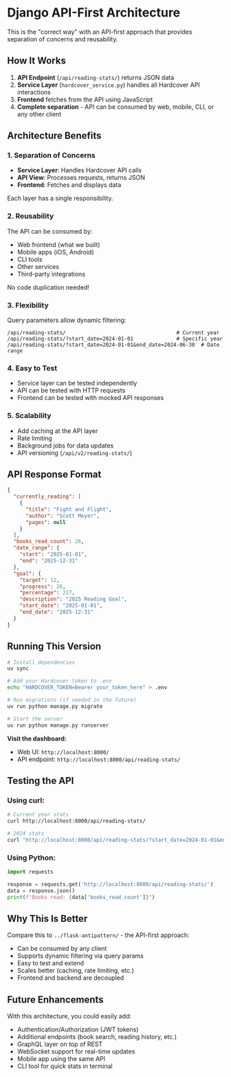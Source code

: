 # Django API-First Architecture

This is the "correct way" with an API-first approach that provides separation of concerns and reusability.

## How It Works

1. **API Endpoint** (`/api/reading-stats/`) returns JSON data
2. **Service Layer** (`hardcover_service.py`) handles all Hardcover API interactions
3. **Frontend** fetches from the API using JavaScript
4. **Complete separation** - API can be consumed by web, mobile, CLI, or any other client

## Architecture Benefits

### 1. **Separation of Concerns**
- **Service Layer**: Handles Hardcover API calls
- **API View**: Processes requests, returns JSON
- **Frontend**: Fetches and displays data

Each layer has a single responsibility.

### 2. **Reusability**
The API can be consumed by:
- Web frontend (what we built)
- Mobile apps (iOS, Android)
- CLI tools
- Other services
- Third-party integrations

No code duplication needed!

### 3. **Flexibility**
Query parameters allow dynamic filtering:
```
/api/reading-stats/                                    # Current year
/api/reading-stats/?start_date=2024-01-01              # Specific year
/api/reading-stats/?start_date=2024-01-01&end_date=2024-06-30  # Date range
```

### 4. **Easy to Test**
- Service layer can be tested independently
- API can be tested with HTTP requests
- Frontend can be tested with mocked API responses

### 5. **Scalability**
- Add caching at the API layer
- Rate limiting
- Background jobs for data updates
- API versioning (`/api/v2/reading-stats/`)

## API Response Format
```json
{
  "currently_reading": [
    {
      "title": "Fight and Flight",
      "author": "Scott Meyer",
      "pages": null
    }
  ],
  "books_read_count": 26,
  "date_range": {
    "start": "2025-01-01",
    "end": "2025-12-31"
  },
  "goal": {
    "target": 12,
    "progress": 26,
    "percentage": 217,
    "description": "2025 Reading Goal",
    "start_date": "2025-01-01",
    "end_date": "2025-12-31"
  }
}
```

## Running This Version
```bash
# Install dependencies
uv sync

# Add your Hardcover token to .env
echo "HARDCOVER_TOKEN=Bearer your_token_here" > .env

# Run migrations (if needed in the future)
uv run python manage.py migrate

# Start the server
uv run python manage.py runserver
```

**Visit the dashboard:**
- Web UI: `http://localhost:8000/`
- API endpoint: `http://localhost:8000/api/reading-stats/`

## Testing the API

### Using curl:
```bash
# Current year stats
curl http://localhost:8000/api/reading-stats/

# 2024 stats
curl "http://localhost:8000/api/reading-stats/?start_date=2024-01-01&end_date=2024-12-31"
```

### Using Python:
```python
import requests

response = requests.get('http://localhost:8000/api/reading-stats/')
data = response.json()
print(f"Books read: {data['books_read_count']}")
```


## Why This Is Better

Compare this to `../flask-antipattern/` - the API-first approach:
- Can be consumed by any client
- Supports dynamic filtering via query params
- Easy to test and extend
- Scales better (caching, rate limiting, etc.)
- Frontend and backend are decoupled

## Future Enhancements

With this architecture, you could easily add:
- Authentication/Authorization (JWT tokens)
- Additional endpoints (book search, reading history, etc.)
- GraphQL layer on top of REST
- WebSocket support for real-time updates
- Mobile app using the same API
- CLI tool for quick stats in terminal